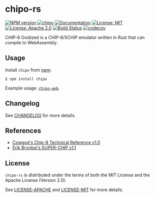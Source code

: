 # chipo-rs

[![NPM version](https://img.shields.io/npm/v/chipo.svg?style=flat)](https://www.npmjs.com/package/chipo)
[![chipo](http://meritbadge.herokuapp.com/chipo)](https://crates.io/crates/chipo)
[![Documentation](https://docs.rs/chipo/badge.svg)](https://docs.rs/chipo)
[![License: MIT](https://img.shields.io/badge/License-MIT-yellow.svg)](https://opensource.org/licenses/MIT)
[![License: Apache 2.0](https://img.shields.io/badge/License-Apache%202.0-blue.svg)](https://opensource.org/licenses/Apache-2.0)
[![Build Status](https://travis-ci.org/jeffrey-xiao/chipo-rs.svg?branch=master)](https://travis-ci.org/jeffrey-xiao/chipo-rs)
[![codecov](https://codecov.io/gh/jeffrey-xiao/chipo-rs/branch/master/graph/badge.svg)](https://codecov.io/gh/jeffrey-xiao/chipo-rs)

CHIP-8 Oxidized is a CHIP-8/SCHIP emulator written in Rust that can compile to WebAssembly.

## Usage

Install `chipo` from [npm](https://www.npmjs.com/):
```
$ npm install chipo
```

Example usage: [`chipo-web`](https://gitlab.com/jeffrey-xiao/chipo-web).

## Changelog

See [CHANGELOG](CHANGELOG.md) for more details.

## References

 - [Cowgod's Chip-8 Technical Reference v1.0](http://devernay.free.fr/hacks/chip8/C8TECH10.HTM)
 - [Erik Bryntse's SUPER-CHIP v1.1](http://devernay.free.fr/hacks/chip8/schip.txt)

## License

`chipo-rs` is distributed under the terms of both the MIT License and the Apache License (Version
2.0).

See [LICENSE-APACHE](LICENSE-APACHE) and [LICENSE-MIT](LICENSE-MIT) for more details.
